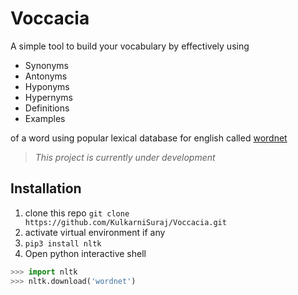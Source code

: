 # Voccacia
A simple tool to build your vocabulary
by effectively using

* Synonyms
* Antonyms
* Hyponyms
* Hypernyms
* Definitions
* Examples

of a word using popular lexical database for english called [wordnet](https://wordnet.princeton.edu/)
> _This project is currently under development_

## Installation

1. clone this repo `git clone https://github.com/KulkarniSuraj/Voccacia.git`
2. activate virtual environment if any
3. `pip3 install nltk`
4. Open python interactive shell
```python
>>> import nltk
>>> nltk.download('wordnet')
```

